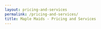 ```yaml
---
layout: pricing-and-services
permalink: /pricing-and-services/
title: Maple Maids - Pricing and Services
---
```


